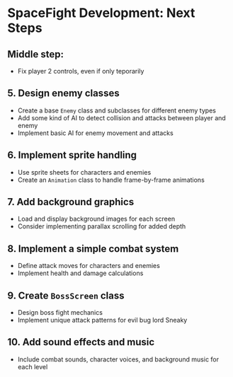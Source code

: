 # SpaceFight Development: Next Steps

## Middle step:

- Fix player 2 controls, even if only teporarily

## 5. Design enemy classes

- Create a base `Enemy` class and subclasses for different enemy types
- Add some kind of AI to detect collision and attacks between player and enemy
- Implement basic AI for enemy movement and attacks

## 6. Implement sprite handling

- Use sprite sheets for characters and enemies
- Create an `Animation` class to handle frame-by-frame animations

## 7. Add background graphics

- Load and display background images for each screen
- Consider implementing parallax scrolling for added depth

## 8. Implement a simple combat system

- Define attack moves for characters and enemies
- Implement health and damage calculations

## 9. Create `BossScreen` class

- Design boss fight mechanics
- Implement unique attack patterns for evil bug lord Sneaky

## 10. Add sound effects and music

- Include combat sounds, character voices, and background music for each level

